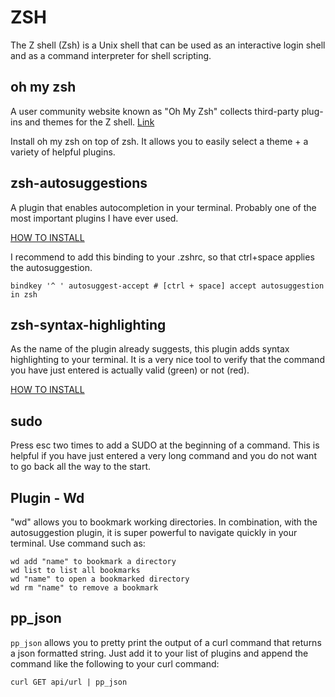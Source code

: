 # ZSH
The Z shell (Zsh) is a Unix shell that can be used as an interactive login shell and as a command interpreter for shell scripting.

## oh my zsh
A user community website known as "Oh My Zsh" collects third-party plug-ins and themes for the Z shell.
[Link](https://ohmyz.sh/)

Install oh my zsh on top of zsh. It allows you to easily select a theme + a variety of helpful plugins.

## zsh-autosuggestions
A plugin that enables autocompletion in your terminal. Probably one of the most important plugins I have ever used. 

[HOW TO INSTALL](https://github.com/zsh-users/zsh-autosuggestions/blob/master/INSTALL.md) 

I recommend to add this binding to your .zshrc, so that ctrl+space applies the autosuggestion. 

```bindkey '^ ' autosuggest-accept # [ctrl + space] accept autosuggestion in zsh```

## zsh-syntax-highlighting
As the name of the plugin already suggests, this plugin adds syntax highlighting to your terminal. It is a very nice tool to verify that the command you have just entered is actually valid (green) or not (red).

[HOW TO INSTALL](https://github.com/zsh-users/zsh-syntax-highlighting/blob/master/INSTALL.md)

## sudo
Press esc two times to add a SUDO at the beginning of a command. This is helpful if you have just entered a very long command and you do not want to go back all the way to the start. 

## Plugin - Wd
"wd" allows you to bookmark working directories. In combination, with the autosuggestion plugin, it is super powerful to navigate quickly in your terminal. 
Use command such as:
```
wd add "name" to bookmark a directory
wd list to list all bookmarks
wd "name" to open a bookmarked directory
wd rm "name" to remove a bookmark
```

## pp_json
`pp_json` allows you to pretty print the output of a curl command that returns a json formatted string. 
Just add it to your list of plugins and append the command like the following to your curl command:
```
curl GET api/url | pp_json
```